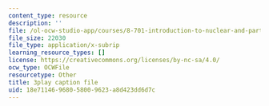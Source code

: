 ```yaml
---
content_type: resource
description: ''
file: /ol-ocw-studio-app/courses/8-701-introduction-to-nuclear-and-particle-physics-fall-2020/18e71146968058009623a8d423dd6d7c_vrLClnmpaeA.vtt
file_size: 22030
file_type: application/x-subrip
learning_resource_types: []
license: https://creativecommons.org/licenses/by-nc-sa/4.0/
ocw_type: OCWFile
resourcetype: Other
title: 3play caption file
uid: 18e71146-9680-5800-9623-a8d423dd6d7c
---
```

